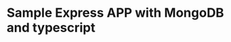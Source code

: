 <!-- bootsrapped using @nurikjohn/create-me-project -->

# Sample Express APP with MongoDB and typescript
